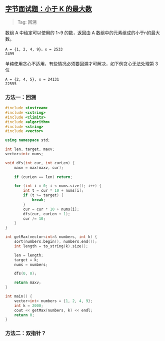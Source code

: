 ## [字节面试题：小于 K 的最大数](https://leetcode.cn/circle/discuss/fbhhev/)

> Tag: 回溯

数组 A 中给定可以使用的 1~9 的数，返回由 A 数组中的元素组成的小于n的最大数。

```
A = {1, 2, 4, 9}，x = 2533
2499
```

单纯使用贪心不适用，有些情况必须要回溯才可解决，如下例贪心无法处理第 3 位

```
A = {2, 4, 5}, x = 24131
22555
```

### 方法一：回溯

```cpp
#include <iostream>
#include <cstring>
#include <climits>
#include <algorithm>
#include <string>
#include <vector>

using namespace std;

int len, target, maxv;
vector<int> nums;

void dfs(int cur, int curLen) {
    maxv = max(maxv, cur);
    
    if (curLen == len) return;

    for (int i = 0; i < nums.size(); i++) {
        int t = cur * 10 + nums[i];
        if (t >= target) {
            break;
        }
        cur = cur * 10 + nums[i];
        dfs(cur, curLen + 1);
        cur /= 10;
    }
}

int getMax(vector<int>& numbers, int k) {
    sort(numbers.begin(), numbers.end());
    int length = to_string(k).size();

    len = length;
    target = k;
    nums = numbers;

    dfs(0, 0);

    return maxv;
}

int main() {
    vector<int> numbers = {1, 2, 4, 9};
    int k = 2000;
    cout << getMax(numbers, k) << endl;
    return 0;
}
```

### 方法二：双指针？

```cpp

```